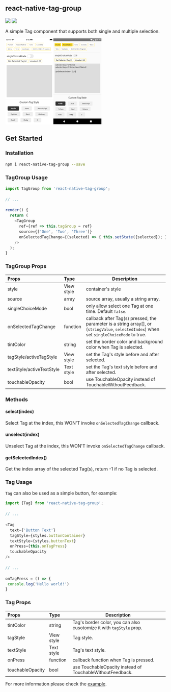 ## react-native-tag-group

[![](https://img.shields.io/npm/v/react-native-tag-group)](https://www.npmjs.com/package/react-native-tag-group) [![](https://img.shields.io/npm/l/react-native-tag-group)](https://github.com/aJIEw/react-native-tag-group/blob/master/LICENSE)

A simple Tag component that supports both single and multiple selection.

<a href="https://raw.githubusercontent.com/aJIEw/react-native-tag-group/master/assets/screenshot_ios.png" target="_blank"><img src='https://github.com/aJIEw/react-native-tag-group/blob/master/assets/screenshot_ios.png' width='30%'/></a><a href="https://raw.githubusercontent.com/aJIEw/react-native-tag-group/master/assets/screenshot_android.png" target="_blank"><img src='https://github.com/aJIEw/react-native-tag-group/blob/master/assets/screenshot_android.png' width='30%'/></a>

## Get Started

### Installation

```sh
npm i react-native-tag-group --save
```

### TagGroup Usage

```js
import TagGroup from 'react-native-tag-group';

// ...

render() {
  return (
    <TagGroup 
      ref={ref => this.tagGroup = ref}
      source={['One', 'Two', 'Three']}
      onSelectedTagChange={(selected) => { this.setState({selected}); }}
    />
  );
}
```

### TagGroup Props

| Props               | Type       | Description                                                  |
| :------------------ | :---------------- | ------------------------------------------------------------ |
| style               | View style | container's style                                            |
| source              | array      | source array, usually a string array.                       |
| singleChoiceMode    | bool       | only allow select one Tag at one time. Default `false`.     |
| onSelectedTagChange | function   | callback after Tag(s) pressed, the parameter is a string array[], or (`stringValue`, `selectedIndex`) when set `singleChoiceMode` to true. |
| tintColor | string | set the border color and background color when Tag is selected. |
| tagStyle/activeTagStyle | View style | set the Tag's style before and after selected. |
| textStyle/activeTextStyle | Text style | set the Tag's text style before and after selected. |
| touchableOpacity | bool | use TouchableOpacity instead of TouchableWithoutFeedback. |

### Methods

#### select(index)

Select Tag at the index, this WON'T invoke `onSelectedTagChange` callback.

#### unselect(index)

Unselect Tag at the index, this WON'T invoke `onSelectedTagChange` callback.

#### getSelectedIndex()

Get the index array of the selected Tag(s), return -1 if no Tag is selected.

### Tag Usage

`Tag` can also be used as a simple button, for example:

```js
import {Tag} from 'react-native-tag-group';

// ...

<Tag 
  text={'Button Text'}
  tagStyle={styles.buttonContainer}
  textStyle={styles.buttonText}
  onPress={this.onTagPress}
  touchableOpacity
/>

// ...

onTagPress = () => {
 console.log('Hello world!')
}
```

### Tag Props

| Props               | Type       | Description                                                  |
| :------------------ | :---------------- | ------------------------------------------------------------ |
| tintColor | string | Tag's border color, you can also cusotomize it with `tagStyle` prop. |
| tagStyle | View style | Tag style. |
| textStyle | Text style | Tag's text style. |
| onPress | function | callback function when Tag is pressed. |
| touchableOpacity | bool | use TouchableOpacity instead of TouchableWithoutFeedback. |

For more information please check the [example](https://github.com/aJIEw/react-native-tag-group/tree/master/example).
